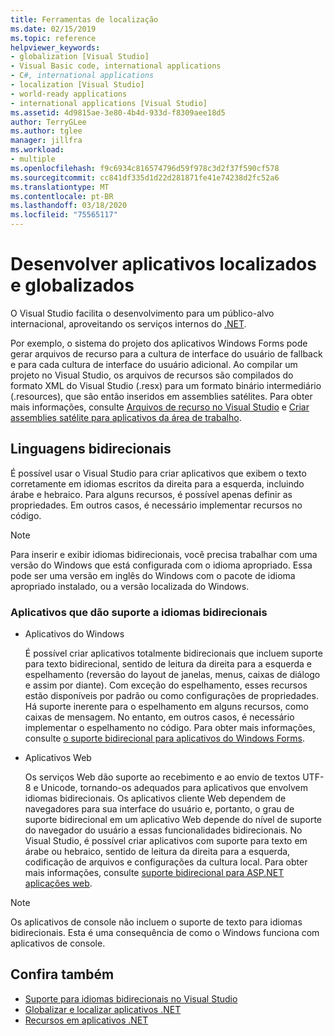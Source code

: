 ```yaml
---
title: Ferramentas de localização
ms.date: 02/15/2019
ms.topic: reference
helpviewer_keywords:
- globalization [Visual Studio]
- Visual Basic code, international applications
- C#, international applications
- localization [Visual Studio]
- world-ready applications
- international applications [Visual Studio]
ms.assetid: 4d9815ae-3e80-4b4d-933d-f8309aee18d5
author: TerryGLee
ms.author: tglee
manager: jillfra
ms.workload:
- multiple
ms.openlocfilehash: f9c6934c816574796d59f978c3d2f37f590cf578
ms.sourcegitcommit: cc841df335d1d22d281871fe41e74238d2fc52a6
ms.translationtype: MT
ms.contentlocale: pt-BR
ms.lasthandoff: 03/18/2020
ms.locfileid: "75565117"
---
```

# <a name="develop-globalized-and-localized-apps"></a>Desenvolver aplicativos localizados e globalizados

O Visual Studio facilita o desenvolvimento para um público-alvo internacional, aproveitando os serviços internos do [.NET](/dotnet/standard/globalization-localization/).

Por exemplo, o sistema do projeto dos aplicativos Windows Forms pode gerar arquivos de recurso para a cultura de interface do usuário de fallback e para cada cultura de interface do usuário adicional. Ao compilar um projeto no Visual Studio, os arquivos de recursos são compilados do formato XML do Visual Studio (.resx) para um formato binário intermediário (.resources), que são então inseridos em assemblies satélites. Para obter mais informações, consulte [Arquivos de recurso no Visual Studio](/dotnet/framework/resources/creating-resource-files-for-desktop-apps#VSResFiles) e [Criar assemblies satélite para aplicativos da área de trabalho](/dotnet/framework/resources/creating-satellite-assemblies-for-desktop-apps).

## <a name="bidirectional-languages"></a>Linguagens bidirecionais

É possível usar o Visual Studio para criar aplicativos que exibem o texto corretamente em idiomas escritos da direita para a esquerda, incluindo árabe e hebraico. Para alguns recursos, é possível apenas definir as propriedades. Em outros casos, é necessário implementar recursos no código.

> [!NOTE]
> Para inserir e exibir idiomas bidirecionais, você precisa trabalhar com uma versão do Windows que está configurada com o idioma apropriado. Essa pode ser uma versão em inglês do Windows com o pacote de idioma apropriado instalado, ou a versão localizada do Windows.

### <a name="apps-that-support-bidirectional-languages"></a>Aplicativos que dão suporte a idiomas bidirecionais

- Aplicativos do Windows

   É possível criar aplicativos totalmente bidirecionais que incluem suporte para texto bidirecional, sentido de leitura da direita para a esquerda e espelhamento (reversão do layout de janelas, menus, caixas de diálogo e assim por diante). Com exceção do espelhamento, esses recursos estão disponíveis por padrão ou como configurações de propriedades. Há suporte inerente para o espelhamento em alguns recursos, como caixas de mensagem. No entanto, em outros casos, é necessário implementar o espelhamento no código. Para obter mais informações, consulte [o suporte bidirecional para aplicativos do Windows Forms](/dotnet/framework/winforms/advanced/bi-directional-support-for-windows-forms-applications).

- Aplicativos Web

   Os serviços Web dão suporte ao recebimento e ao envio de textos UTF-8 e Unicode, tornando-os adequados para aplicativos que envolvem idiomas bidirecionais. Os aplicativos cliente Web dependem de navegadores para sua interface do usuário e, portanto, o grau de suporte bidirecional em um aplicativo Web depende do nível de suporte do navegador do usuário a essas funcionalidades bidirecionais. No Visual Studio, é possível criar aplicativos com suporte para texto em árabe ou hebraico, sentido de leitura da direita para a esquerda, codificação de arquivos e configurações da cultura local. Para obter mais informações, consulte [suporte bidirecional para ASP.NET aplicações web](https://msdn.microsoft.com/Library/5576f9b1-9b86-41ef-8354-092d366bcd03).

> [!NOTE]
> Os aplicativos de console não incluem o suporte de texto para idiomas bidirecionais. Esta é uma consequência de como o Windows funciona com aplicativos de console.

## <a name="see-also"></a>Confira também

- [Suporte para idiomas bidirecionais no Visual Studio](use-bidirectional-languages.md)
- [Globalizar e localizar aplicativos .NET](/dotnet/standard/globalization-localization/)
- [Recursos em aplicativos .NET](/dotnet/framework/resources/)
